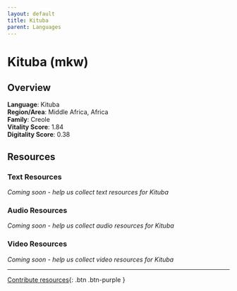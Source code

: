 ```yaml
---
layout: default
title: Kituba
parent: Languages
---
```


# Kituba (mkw)

## Overview

**Language**: Kituba  
**Region/Area**: Middle Africa, Africa  
**Family**: Creole  
**Vitality Score**: 1.84  
**Digitality Score**: 0.38  

## Resources

### Text Resources
*Coming soon - help us collect text resources for Kituba*

### Audio Resources
*Coming soon - help us collect audio resources for Kituba*

### Video Resources
*Coming soon - help us collect video resources for Kituba*

---

[Contribute resources](https://fairtrain.github.io/){: .btn .btn-purple }
